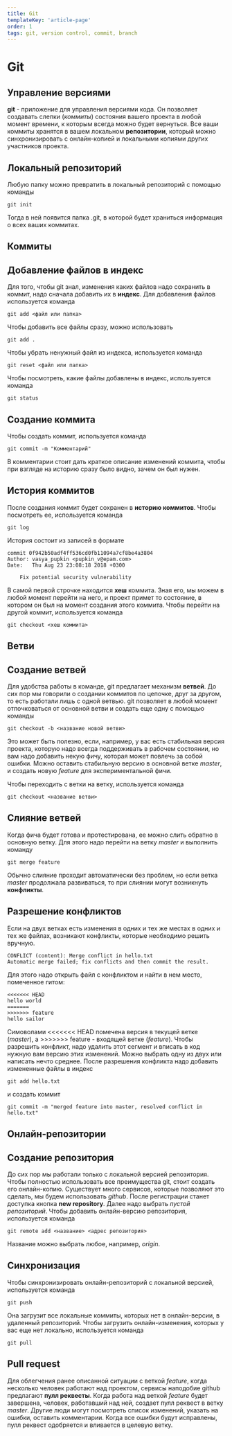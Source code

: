 ```yaml
---
title: Git
templateKey: 'article-page'
order: 1
tags: git, version control, commit, branch
---
```


# Git

## Управление версиями

**git** - приложение для управления версиями кода. Он позволяет создавать слепки (*коммиты*) состояния вашего проекта в любой момент времени, к которым всегда можно будет вернуться. Все ваши коммиты хранятся в вашем локальном **репозитории**, который можно синхронизировать с онлайн-копией и локальными копиями других участников проекта.

## Локальный репозиторий

Любую папку можно превратить в локальный репозиторий с помощью команды
```
git init
```

Тогда в ней появится папка .git, в которой будет храниться информация о всех ваших коммитах.

## Коммиты

## Добавление файлов в индекс

Для того, чтобы git знал, изменения каких файлов надо сохранить в коммит, надо сначала добавить их в **индекс**. Для добавления файлов используется команда
```
git add <файл или папка>
```

Чтобы добавить все файлы сразу, можно использовать
```
git add .
```

Чтобы убрать ненужный файл из индекса, используется команда
```
git reset <файл или папка>
```

Чтобы посмотреть, какие файлы добавлены в индекс, используется команда
```
git status
```

## Создание коммита

Чтобы создать коммит, используется команда
```
git commit -m "Комментарий"
```

В комментарии стоит дать краткое описание изменений коммита, чтобы при взгляде на историю сразу было видно, зачем он был нужен.

## История коммитов

После создания коммит будет сохранен в **историю коммитов**. Чтобы посмотреть ее, используется команда
```
git log
```

История состоит из записей в формате
```
commit 0f942b50adf4ff536cd0fb11094a7cf8be4a3804
Author: vasya_pupkin <pupkin_v@epam.com>
Date:   Thu Aug 23 23:08:18 2018 +0300

    Fix potential security vulnerability
```

В самой первой строчке находится **хеш** коммита. Зная его, мы можем в любой момент перейти на него, и проект примет то состояние, в котором он был на момент создания этого коммита. Чтобы перейти на другой коммит, используется команда
```
git checkout <хеш коммита>
```

## Ветви

## Создание ветвей

Для удобства работы в команде, git предлагает механизм **ветвей**. До сих пор мы говорили о создании коммитов по цепочке, друг за другом, то есть работали лишь с одной ветвью. git позволяет в любой момент отпочковаться от основной ветви и создать еще одну с помощью команды
```
git checkout -b <название новой ветви>
```

Это может быть полезно, если, например, у вас есть стабильная версия проекта, которую надо всегда поддерживать в рабочем состоянии, но вам надо добавить некую фичу, которая может повлечь за собой ошибки. Можно оставить стабильную версию в основной ветке *master*, и создать новую *feature* для экспериментальной фичи.

Чтобы переходить с ветки на ветку, используется команда
```
git checkout <название ветви>
```

## Слияние ветвей

Когда фича будет готова и протестирована, ее можно слить обратно в основную ветку. Для этого надо перейти на ветку *master* и выполнить команду
```
git merge feature
```

Обычно слияние проходит автоматически без проблем, но если ветка *master* продолжала развиваться, то при слиянии могут возникнуть **конфликты**.

## Разрешение конфликтов

Если на двух ветках есть изменения в одних и тех же местах в одних и тех же файлах, возникают конфликты, которые необходимо решить вручную.
```
CONFLICT (content): Merge conflict in hello.txt
Automatic merge failed; fix conflicts and then commit the result.
```

Для этого надо открыть файл с конфликтом и найти в нем место, помеченное гитом:
```
<<<<<<< HEAD
hello world
=======
>>>>>>> feature
hello sailor
```

Симоволами <<<<<<< HEAD помечена версия в текущей ветке (*master*), а >>>>>>> feature - входящей ветке (*feature*). Чтобы разрешить конфликт, надо удалить этот сегмент и вписать в код нужную вам версию этих изменений. Можно выбрать одну из двух или написать нечто среднее.
После разрешения конфликта надо добавить измененные файлы в индекс
```
git add hello.txt
```

и создать коммит
```
git commit -m "merged feature into master, resolved conflict in hello.txt"
```

## Онлайн-репозитории

## Создание репозитория

До сих пор мы работали только с локальной версией репозитория. Чтобы полностью использовать все преимущества git, стоит создать его онлайн-копию. Существует много сервисов, которые позволяют это сделать, мы будем использовать *github*.
После регистрации станет доступка кнопка **new repository**. Далее надо выбрать *пустой репозиторий*.
Чтобы добавить онлайн-версию репозитория, используется команда
```
git remote add <название> <адрес репозитория>
```

Название можно выбрать любое, например, *origin*.

## Синхронизация

Чтобы синхронизировать онлайн-репозиторий с локальной версией, используется команда
```
git push
```

Она загрузит все локальные коммиты, которых нет в онлайн-версии, в удаленный репозиторий.
Чтобы загрузить онлайн-изменения, которых у вас еще нет локально, используется команда
```
git pull
```

## Pull request

Для облегчения ранее описанной ситуации с веткой *feature*, когда несколько человек работают над проектом, сервисы наподобие github предлагают **пулл реквесты**. Когда работа над веткой *feature* будет завершена, человек, работавший над ней, создает пулл реквест в ветку *master*. Другие люди могут посмотреть список изменений, указать на ошибки, оставить комментарии. Когда все ошибки будут исправлены, пулл реквест одобряется и вливается в целевую ветку.